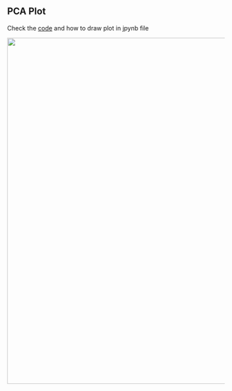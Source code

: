 ## PCA Plot

Check the [code](https://github.com/vanngocthuyla/Data_Analysis/blob/gh-pages/scripts/jpynb/PCA_Plot.ipynb) and how to draw plot in jpynb file

<div align="center"> <img src='https://vanngocthuyla.github.io/Data_Analysis/images/sequencing/PCA_Plot.png' width="800"> </div>
